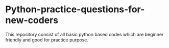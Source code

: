 # Python-practice-questions-for-new-coders
This repository consist of all basic python based codes which are beginner friendly and good for practice purpose.
